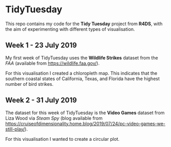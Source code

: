 # TidyTuesday

This repo contains my code for the __Tidy Tuesday__ project from __R4DS__, with the aim of experimenting with different types of visualisation.

## Week 1 - 23 July 2019
My first week of TidyTuesday uses the __Wildlife Strikes__ dataset from the _FAA_ (available from https://wildlife.faa.gov/).

For this visualisation I created a chloropleth map. This indicates that the southern coastal states of California, Texas, and Florida have the highest number of bird strikes.

## Week 2 - 31 July 2019
The dataset for this week of TidyTuesday is the __Video Games__ dataset from Liza Wood via _Steam Spy_ (blog available from https://cruiseofdimensionality.home.blog/2019/07/24/pc-video-games-we-still-play/).

For this visualisation I wanted to create a circular plot.
